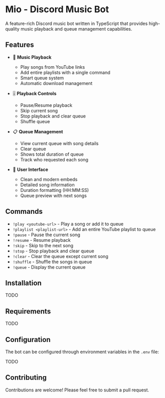 # Mio - Discord Music Bot

A feature-rich Discord music bot written in TypeScript that provides high-quality music playback and queue management capabilities.

## Features

- 🎵 **Music Playback**
  - Play songs from YouTube links
  - Add entire playlists with a single command
  - Smart queue system
  - Automatic download management

- 🎚️ **Playback Controls**
  - Pause/Resume playback
  - Skip current song
  - Stop playback and clear queue
  - Shuffle queue

- 📋 **Queue Management**
  - View current queue with song details
  - Clear queue
  - Shows total duration of queue
  - Track who requested each song

- 🎨 **User Interface**
  - Clean and modern embeds
  - Detailed song information
  - Duration formatting (HH:MM:SS)
  - Queue preview with next songs

## Commands

- `!play <youtube-url>` - Play a song or add it to queue
- `!playlist <playlist-url>` - Add an entire YouTube playlist to queue
- `!pause` - Pause the current song
- `!resume` - Resume playback
- `!skip` - Skip to the next song
- `!stop` - Stop playback and clear queue
- `!clear` - Clear the queue except current song
- `!shuffle` - Shuffle the songs in queue
- `!queue` - Display the current queue

## Installation

TODO

## Requirements

TODO

## Configuration

The bot can be configured through environment variables in the `.env` file:

TODO

## Contributing

Contributions are welcome! Please feel free to submit a pull request.